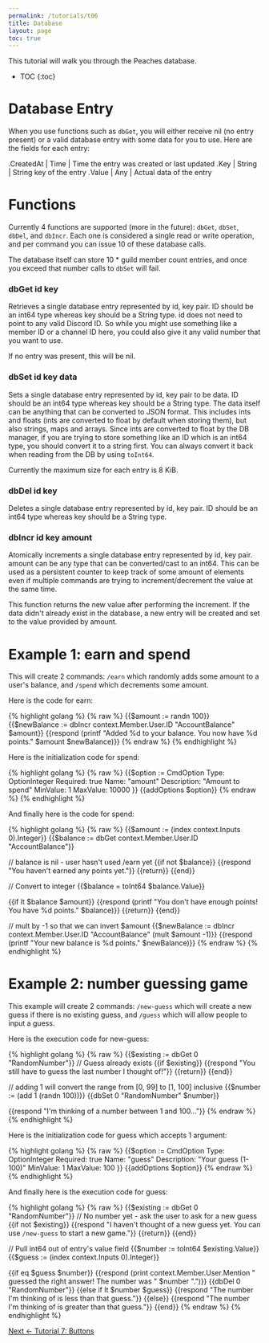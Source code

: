 ```yaml
---
permalink: /tutorials/t06
title: Database
layout: page
toc: true
---
```


This tutorial will walk you through the Peaches database.

* TOC
{:toc}

# Database Entry

When you use functions such as `dbGet`, you will either receive nil (no entry present) or a valid database entry with some data for you to use. Here are the fields for each entry:

.CreatedAt | Time | Time the entry was created or last updated
.Key       | String | String key of the entry
.Value     | Any | Actual data of the entry

# Functions

Currently 4 functions are supported (more in the future): `dbGet`, `dbSet`, `dbDel`, and `dbIncr`. Each one is considered a single read or write operation, and per command you can issue 10 of these database calls.

The database itself can store 10 * guild member count entries, and once you exceed that number calls to `dbSet` will fail.

### dbGet id key

Retrieves a single database entry represented by id, key pair. ID should be an int64 type whereas key should be a String type. id does not need to point to any valid Discord ID. So while you might use something like a member ID or a channel ID here, you could also give it any valid number that you want to use.

If no entry was present, this will be nil.

### dbSet id key data

Sets a single database entry represented by id, key pair to be data. ID should be an int64 type whereas key should be a String type. The data itself can be anything that can be converted to JSON format. This includes ints and floats (ints are converted to float by default when storing them), but also strings, maps and arrays. Since ints are converted to float by the DB manager, if you are trying to store something like an ID which is an int64 type, you should convert it to a string first. You can always convert it back when reading from the DB by using `toInt64`.

Currently the maximum size for each entry is 8 KiB.

### dbDel id key

Deletes a single database entry represented by id, key pair. ID should be an int64 type whereas key should be a String type.

### dbIncr id key amount

Atomically increments a single database entry represented by id, key pair. amount can be any type that can be converted/cast to an int64. This can be used as a persistent counter to keep track of some amount of elements even if multiple commands are trying to increment/decrement the value at the same time.

This function returns the new value after performing the increment. If the data didn't already exist in the database, a new entry will be created and set to the value provided by amount.

# Example 1: earn and spend

This will create 2 commands: `/earn` which randomly adds some amount to a user's balance, and `/spend` which decrements some amount.

Here is the code for earn:

{% highlight golang %}
{% raw %}
{{$amount := randn 100}}
{{$newBalance := dbIncr context.Member.User.ID "AccountBalance" $amount}}
{{respond (printf "Added %d to your balance. You now have %d points." $amount $newBalance)}}
{% endraw %}
{% endhighlight %}

Here is the initialization code for spend:

{% highlight golang %}
{% raw %}
{{$option := CmdOption
    Type: OptionInteger 
    Required: true
    Name: "amount"
    Description: "Amount to spend"
    MinValue: 1
    MaxValue: 10000
}}
{{addOptions $option}}
{% endraw %}
{% endhighlight %}

And finally here is the code for spend:

{% highlight golang %}
{% raw %}
{{$amount := (index context.Inputs 0).Integer}}
{{$balance := dbGet context.Member.User.ID "AccountBalance"}}

// balance is nil - user hasn't used /earn yet
{{if not $balance}}
    {{respond "You haven't earned any points yet."}}
    {{return}}
{{end}}

// Convert to integer
{{$balance = toInt64 $balance.Value}}

{{if lt $balance $amount}}
    {{respond (printf "You don't have enough points! You have %d points." $balance)}}
    {{return}}
{{end}}

// mult by -1 so that we can invert $amount
{{$newBalance := dbIncr context.Member.User.ID "AccountBalance" (mult $amount -1)}}
{{respond (printf "Your new balance is %d points." $newBalance)}}
{% endraw %}
{% endhighlight %}

# Example 2: number guessing game

This example will create 2 commands: `/new-guess` which will create a new guess if there is no existing guess, and `/guess` which will allow people to input a guess.

Here is the execution code for new-guess:

{% highlight golang %}
{% raw %}
{{$existing := dbGet 0 "RandomNumber"}}
// Guess already exists
{{if $existing}}
    {{respond "You still have to guess the last number I thought of!"}}
    {{return}}
{{end}}

// adding 1 will convert the range from [0, 99] to [1, 100] inclusive
{{$number := (add 1 (randn 100))}}
{{dbSet 0 "RandomNumber" $number}}

{{respond "I'm thinking of a number between 1 and 100..."}}
{% endraw %}
{% endhighlight %}

Here is the initialization code for guess which accepts 1 argument:

{% highlight golang %}
{% raw %}
{{$option := CmdOption
    Type: OptionInteger 
    Required: true
    Name: "guess"
    Description: "Your guess (1-100)"
    MinValue: 1
    MaxValue: 100
}}
{{addOptions $option}}
{% endraw %}
{% endhighlight %}

And finally here is the execution code for guess:

{% highlight golang %}
{% raw %}
{{$existing := dbGet 0 "RandomNumber"}}
// No number yet - ask the user to ask for a new guess
{{if not $existing}}
    {{respond "I haven't thought of a new guess yet. You can use `/new-guess` to start a new game."}}
    {{return}}
{{end}}

// Pull int64 out of entry's value field
{{$number := toInt64 $existing.Value}}
{{$guess := (index context.Inputs 0).Integer}}

{{if eq $guess $number}}
    {{respond (print context.Member.User.Mention " guessed the right answer! The number was " $number ".")}}
    {{dbDel 0 "RandomNumber"}}
{{else if lt $number $guess}}
    {{respond "The number I'm thinking of is less than that guess."}}
{{else}}
    {{respond "The number I'm thinking of is greater than that guess."}}
{{end}}
{% endraw %}
{% endhighlight %}

[Next <- Tutorial 7: Buttons](/peaches-bot.docs/tutorials/t07)